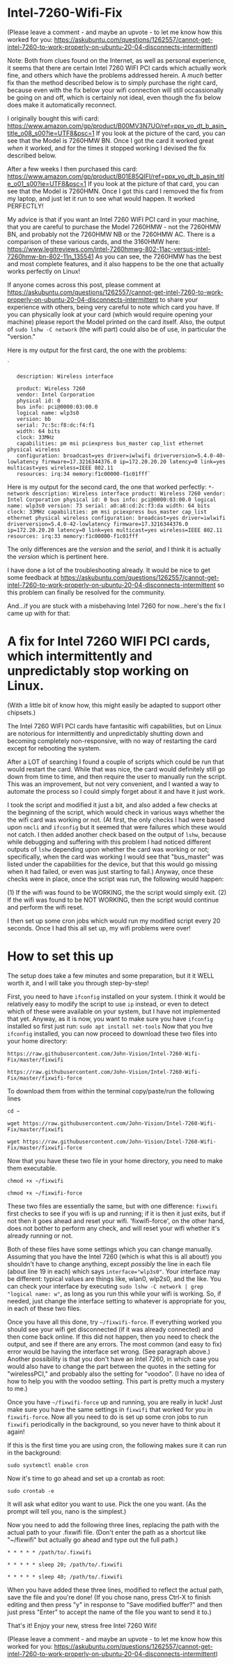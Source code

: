 # Intel-7260-Wifi-Fix

(Please leave a comment - and maybe an upvote - to let me know how this worked for you: https://askubuntu.com/questions/1262557/cannot-get-intel-7260-to-work-properly-on-ubuntu-20-04-disconnects-intermittent)

Note: Both from clues found on the Internet, as well as personal experience, it seems that there are certain Intel 7260 WIFI PCI cards which actually work fine, and others which have the problems addressed herein. A *much* better fix than the method described below is to simply purchase the right card, because even with the fix below your wifi connection will still occassionally be going on and off, which is certainly not ideal, even though the fix below does make it automatically reconnect.

I originally bought this wifi card: https://www.amazon.com/gp/product/B00MV3N7UO/ref=ppx_yo_dt_b_asin_title_o08_s00?ie=UTF8&psc=1
If you look at the picture of the card, you can see that the Model is 7260HMW BN.
Once I got the card it worked great *when* it worked, and for the times it stopped working I devised the fix described below.

After a few weeks I then purchased this card: https://www.amazon.com/gp/product/B01E85QIFI/ref=ppx_yo_dt_b_asin_title_o01_s00?ie=UTF8&psc=1
If you look at the picture of that card, you can see that the Model is 7260HMN.
Once I got this card I removed the fix from my laptop, and just let it run to see what would happen.
It worked PERFECTLY!

My advice is that if you want an Intel 7260 WIFI PCI card in your machine, that you are careful to purchase the Model 7260HMW - not the 7260HMW BN, and probably not the 7260HMW NB or the 7260HMW AC. There is a comparison of these various cards, and the 3160HMW here: https://www.legitreviews.com/intel-7260hmwg-802-11ac-versus-intel-7260hmw-bn-802-11n_135541
As you can see, the 7260HMW has the best and most complete features, and it also happens to be the one that actually works perfectly on Linux!

If anyone comes across this post, please comment at https://askubuntu.com/questions/1262557/cannot-get-intel-7260-to-work-properly-on-ubuntu-20-04-disconnects-intermittent to share your experience with others, being very careful to note which card you have. If you can physically look at your card (which would require opening your machine) please report the Model printed on the card itself.
Also, the output of `sudo lshw -C network` (the wifi part) could also be of use, in particular the "version."

Here is my output for the first card, the one with the problems:
  
  `    
  
       description: Wireless interface
  
       product: Wireless 7260
       vendor: Intel Corporation
       physical id: 0
       bus info: pci@0000:03:00.0
       logical name: wlp3s0
       version: bb
       serial: 7c:5c:f8:dc:f4:f1
       width: 64 bits
       clock: 33MHz
       capabilities: pm msi pciexpress bus_master cap_list ethernet physical wireless
       configuration: broadcast=yes driver=iwlwifi driverversion=5.4.0-40-lowlatency firmware=17.3216344376.0 ip=172.20.20.20 latency=0 link=yes multicast=yes wireless=IEEE 802.11
       resources: irq:34 memory:f1c00000-f1c01fff`
        
Here is my output for the second card, the one that worked perfectly:
  `*-network
       description: Wireless interface
       product: Wireless 7260
       vendor: Intel Corporation
       physical id: 0
       bus info: pci@0000:03:00.0
       logical name: wlp3s0
       version: 73
       serial: a0:a8:cd:2c:f3:da
       width: 64 bits
       clock: 33MHz
       capabilities: pm msi pciexpress bus_master cap_list ethernet physical wireless
       configuration: broadcast=yes driver=iwlwifi driverversion=5.4.0-42-lowlatency firmware=17.3216344376.0 ip=172.20.20.20 latency=0 link=yes multicast=yes wireless=IEEE 802.11
       resources: irq:33 memory:f1c00000-f1c01fff`
       
The only differences are the *version* and the *serial,* and I think it is actually the *version* which is pertinent here.
 
I have done a lot of the troubleshooting already. It would be nice to get some feedback at https://askubuntu.com/questions/1262557/cannot-get-intel-7260-to-work-properly-on-ubuntu-20-04-disconnects-intermittent so this problem can finally be resolved for the community.

And...if you are stuck with a misbehaving Intel 7260 for now...here's the fix I came up with for that:
       
# A fix for Intel 7260 WIFI PCI cards, which intermittently and unpredictably stop working on Linux.
(With a little bit of know how, this might easily be adapted to support other chipsets.)

The Intel 7260 WIFI PCI cards have fantasitic wifi capabilities, but on Linux are notorious for intermittently and unpredictably shutting down and becoming completely non-responsive, with no way of restarting the card except for rebooting the system.

After a LOT of searching I found a couple of scripts which could be run that would restart the card. While that was nice, the card would definitely still go down from time to time, and then require the user to manually run the script. This was an improvement, but not very convenient, and I wanted a way to automate the process so I could simply forget about it and have it just work.

I took the script and modified it just a bit, and also added a few checks at the beginning of the script, which would check in various ways whether the the wifi card was working or not. (At first, the only checks I had were based upon `nmcli` and `ifconfig` but it seemed that were failures which these would not catch. I then added another check based on the output of `lshw`, because while debugging and suffering with this problem I had noticed different outputs of `lshw` depending upon whether the card was working or not; specifically, when the card was working I would see that "bus_master" was listed under the capabilities for the device, but that this would go missing when it had failed, or even was just starting to fail.) Anyway, once these checks were in place, once the script was run, the following would happen:

  (1) If the wifi was found to be WORKING, the the script would simply exit.
  (2) If the wifi was found to be NOT WORKING, then the script would continue and perform the wifi reset.
  
I then set up some cron jobs which would run my modified script every 20 seconds. Once I had this all set up, my wifi problems were over!

# How to set this up

The setup does take a few minutes and some preparation, but it it WELL worth it, and I will take you through step-by-step!

First, you need to have `ifconfig` installed on your system. I think it would be relatively easy to modify the script to use `ip` instead, or even to detect which of these were available on your system, but I have not implemented that yet. Anyway, as it is now, you want to make sure you have `ifconfig` installed so first just run:
`sudo apt install net-tools`
Now that you hve `ifconfig` installed, you can now proceed to download these two files into your home directory:

`https://raw.githubusercontent.com/John-Vision/Intel-7260-Wifi-Fix/master/fixwifi`

`https://raw.githubusercontent.com/John-Vision/Intel-7260-Wifi-Fix/master/fixwifi-force
`

To download them from within the terminal copy/paste/run the following lines

`cd ~`

`wget https://raw.githubusercontent.com/John-Vision/Intel-7260-Wifi-Fix/master/fixwifi`

`wget https://raw.githubusercontent.com/John-Vision/Intel-7260-Wifi-Fix/master/fixwifi-force`

Now that you have these two file in your home directory, you need to make them executable.

`chmod +x ~/fixwifi`

`chmod +x ~/fixwifi-force`

These two files are essentially the same, but with one difference: `fixwifi` first checks to see if you wifi is up and running; if it is then it just exits, but if not then it goes ahead and reset your wifi. 'fixwifi-force', on the other hand, does not bother to perform any check, and will reset your wifi whether it's already running or not.

Both of these files have some settings which you can change manually. Assuming that you have the Intel 7260 (which is what this is all about!) you shouldn't have to change anything, except *possibly* the line in each file (about line 19 in each) which says `interface="wlp3s0"`. Your interface may be different: typical values are things like, wlan0, wlp2s0, and the like. You can check your interface by executing `sudo lshw -C network | grep "logical name: w"`, as long as you run this while your wifi is working. So, if needed, just change the interface setting to whatever is appropriate for you, in each of these two files.

Once you have all this done, try `~/fixwifi-force`. If everything worked you should see your wifi get disconnected (if it was already connected) and then come back online. If this did not happen, then you need to check the output, and see if there are any errors. The most common (and easy to fix) error would be having the interface set wrong. (See paragraph above.) Another possibility is that you don't have an Intel 7260, in which case you would also have to change the part between the quotes in the setting for "wirelessPCI," and probably also the setting for "voodoo". (I have no idea of how to help you with the voodoo setting. This part is pretty much a mystery to me.)

Once you have `~/fixwifi-force` up and running, you are really in luck! Just make sure you have the same settings in `fixwifi` that worked for you in `fixwifi-force`. Now all you need to do is set up some cron jobs to run `fixwifi` periodically in the background, so you never have to think about it again!

If this is the first time you are using cron, the following makes sure it can run in the background:

`sudo systemctl enable cron`

Now it's time to go ahead and set up a crontab as root:

`sudo crontab -e`

It will ask what editor you want to use. Pick the one you want. (As the prompt will tell you, nano is the simplest.)

Now you need to add the following three lines, replacing the path with the actual path to your .fixwifi file. (Don't enter the path as a shortcut like "~/fixwifi" but actually go ahead and type out the full path.)

`* * * * * /path/to/.fixwifi`

`* * * * * sleep 20; /path/to/.fixwifi`

`* * * * * sleep 40; /path/to/.fixwifi`

When you have added these three lines, modified to reflect the actual path, save the file and you're done! (If you chose nano, press Ctrl-X to finish editing and then press "y" in response to "Save modified buffer?" and then just press "Enter" to accept the name of the file you want to send it to.)

That's it! Enjoy your new, stress free Intel 7260 Wifi!

(Please leave a comment - and maybe an upvote - to let me know how this worked for you: https://askubuntu.com/questions/1262557/cannot-get-intel-7260-to-work-properly-on-ubuntu-20-04-disconnects-intermittent)
